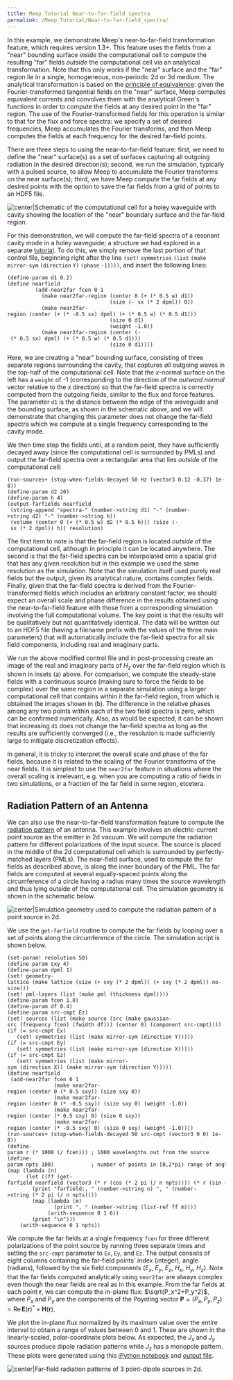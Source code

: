```yaml
---
title: Meep Tutorial Near-to-far-field spectra
permalink: /Meep_Tutorial/Near-to-far-field_spectra/
---
```


In this example, we demonstrate Meep's near-to-far-field transformation feature, which requires version 1.3+. This feature uses the fields from a "near" bounding surface <i>inside</i> the computational cell to compute the resulting "far" fields <i>outside</i> the computational cell via an analytical transformation. Note that this only works if the "near" surface and the "far" region lie in a single, homogeneous, non-periodic 2d or 3d medium. The analytical transformation is based on the [principle of equivalence](http://arxiv.org/abs/1301.5366): given the Fourier-transformed tangential fields on the "near" surface, Meep computes equivalent currents and convolves them with the analytical Green's functions in order to compute the fields at any desired point in the "far" region. The use of the Fourier-transformed fields for this operation is similar to that for the flux and force spectra: we specify a set of desired frequencies, Meep accumulates the Fourier transforms, and then Meep computes the fields at each frequency for the desired far-field points.

There are three steps to using the near-to-far-field feature: first, we need to define the "near" surface(s) as a set of surfaces capturing all outgoing radiation in the desired direction(s); second, we run the simulation, typically with a pulsed source, to allow Meep to accumulate the Fourier transforms on the near surface(s); third, we have Meep compute the far fields at any desired points with the option to save the far fields from a grid of points to an HDF5 file.


![center|Schematic of the computational cell for a holey waveguide with cavity showing the location of the "near" boundary surface and the far-field region.](../images/N2ff_comp_cell.png)



For this demonstration, we will compute the far-field spectra of a resonant cavity mode in a holey waveguide; a structure we had explored in a separate [tutorial](Meep_Tutorial/Band_diagram_resonant_modes_and_transmission_in_a_holey_waveguide.md). To do this, we simply remove the last portion of that control file, beginning right after the line `(set!` `symmetries` `(list` `(make` `mirror-sym` `(direction` `Y)` `(phase` `-1))))`, and insert the following lines:

```
(define-param d1 0.2)
(define nearfield
         (add-near2far fcen 0 1
           (make near2far-region (center 0 (+ (* 0.5 w) d1))
                                 (size (- sx (* 2 dpml)) 0))
           (make near2far-region (center (+ (* -0.5 sx) dpml) (+ (* 0.5 w) (* 0.5 d1)))
                                 (size 0 d1)
                                 (weight -1.0))
           (make near2far-region (center (- (* 0.5 sx) dpml) (+ (* 0.5 w) (* 0.5 d1)))
                                 (size 0 d1))))
```


Here, we are creating a "near" bounding surface, consisting of three separate regions surrounding the cavity, that captures <i>all</i> outgoing waves in the top-half of the computational cell. Note that the *x*-normal surface on the left has a `weight` of -1 (corresponding to the direction of the *outward normal* vector relative to the *x* direction) so that the far-field spectra is correctly computed from the outgoing fields, similar to the flux and force features. The parameter `d1` is the distance between the edge of the waveguide and the bounding surface, as shown in the schematic above, and we will demonstrate that changing this parameter does not change the far-field spectra which we compute at a single frequency corresponding to the cavity mode.

We then time step the fields until, at a random point, they have sufficiently decayed away (since the computational cell is surrounded by PMLs) and output the far-field spectra over a rectangular area that lies <i>outside</i> of the computational cell:

```
(run-sources+ (stop-when-fields-decayed 50 Hz (vector3 0.12 -0.37) 1e-8))
(define-param d2 20)
(define-param h 4)
(output-farfields nearfield
 (string-append "spectra-" (number->string d1) "-" (number->string d2) "-" (number->string h))
 (volume (center 0 (+ (* 0.5 w) d2 (* 0.5 h))) (size (- sx (* 2 dpml)) h)) resolution)
```


The first item to note is that the far-field region is located <i>outside</i> of the computational cell, although in principle it can be located anywhere. The second is that the far-field spectra can be interpolated onto a spatial grid that has any given resolution but in this example we used the same resolution as the simulation. Note that the simulation itself used purely real fields but the output, given its analytical nature, contains complex fields. Finally, given that the far-field spectra is derived from the Fourier-transformed fields which includes an arbitrary constant factor, we should expect an overall scale and phase difference in the results obtained using the near-to-far-field feature with those from a corresponding simulation involving the full computational volume. The key point is that the results will be qualitatively but not quantitatively identical. The data will be written out to an HDF5 file (having a filename prefix with the values of the three main parameters) that will automatically include the far-field spectra for all six field components, including real and imaginary parts.

We run the above modified control file and in post-processing create an image of the real and imaginary parts of $H_z$ over the far-field region which is shown in insets (a) above. For comparison, we compute the steady-state fields with a continuous source (making sure to force the fields to be complex) over the same region in a separate simulation using a larger computational cell that contains within it the far-field region, from which is obtained the images shown in (b). The difference in the relative phases among any two points within each of the two field spectra is zero, which can be confirmed numerically. Also, as would be expected, it can be shown that increasing `d1` does not change the far-field spectra as long as the results are sufficiently converged (i.e., the resolution is made sufficiently large to mitigate discretization effects).

In general, it is tricky to interpret the overall scale and phase of the far fields, because it is related to the scaling of the Fourier transforms of the near fields. It is simplest to use the `near2far` feature in situations where the overall scaling is irrelevant, e.g. when you are computing a ratio of fields in two simulations, or a fraction of the far field in some region, etcetera.

Radiation Pattern of an Antenna
-------------------------------

We can also use the near-to-far-field transformation feature to compute the [radiation pattern](https://en.wikipedia.org/wiki/Radiation_pattern) of an antenna. This example involves an electric-current point source as the emitter in 2d vacuum. We will compute the radiation pattern for different polarizations of the input source. The source is placed in the middle of the 2d computational cell which is surrounded by perfectly-matched layers (PMLs). The near-field surface, used to compute the far fields as described above, is along the inner boundary of the PML. The far fields are computed at several equally-spaced points along the circumference of a circle having a radius many times the source wavelength and thus lying outside of the computational cell. The simulation geometry is shown in the schematic below.


![center|Simulation geometry used to compute the radiation pattern of a point source in 2d.](../images/Near2far_simulation_geometry.png)



We use the `get-farfield` routine to compute the far fields by looping over a set of points along the circumference of the circle. The simulation script is shown below.

```
(set-param! resolution 50)
(define-param sxy 4)
(define-param dpml 1)
(set! geometry-lattice (make lattice (size (+ sxy (* 2 dpml)) (+ sxy (* 2 dpml)) no-size)))
(set! pml-layers (list (make pml (thickness dpml))))
(define-param fcen 1.0)
(define-param df 0.4)
(define-param src-cmpt Ez)
(set! sources (list (make source (src (make gaussian-src (frequency fcen) (fwidth df))) (center 0) (component src-cmpt))))
(if (= src-cmpt Ex)
   (set! symmetries (list (make mirror-sym (direction Y)))))
(if (= src-cmpt Ey)
   (set! symmetries (list (make mirror-sym (direction X)))))
(if (= src-cmpt Ez)
   (set! symmetries (list (make mirror-sym (direction X)) (make mirror-sym (direction Y)))))
(define nearfield
 (add-near2far fcen 0 1
               (make near2far-region (center 0 (* 0.5 sxy)) (size sxy 0))
               (make near2far-region (center 0 (* -0.5 sxy)) (size sxy 0) (weight -1.0))
               (make near2far-region (center (* 0.5 sxy) 0) (size 0 sxy))
               (make near2far-region (center (* -0.5 sxy) 0) (size 0 sxy) (weight -1.0))))
(run-sources+ (stop-when-fields-decayed 50 src-cmpt (vector3 0 0) 1e-8))
(define-param r (* 1000 (/ fcen))) ; 1000 wavelengths out from the source                                                                                          
(define-param npts 100)            ; number of points in [0,2*pi) range of angles                                                                                  
(map (lambda (n)
      (let ((ff (get-farfield nearfield (vector3 (* r (cos (* 2 pi (/ n npts)))) (* r (sin (* 2 pi (/ n npts)))) 0))))
        (print "farfield:, " (number->string n) ", " (number->string (* 2 pi (/ n npts))))
        (map (lambda (m)
               (print ", " (number->string (list-ref ff m))))
             (arith-sequence 0 1 6))
        (print "\n")))
    (arith-sequence 0 1 npts))
```


We compute the far fields at a single frequency `fcen` for three different polarizations of the point source by running three separate times and setting the `src-cmpt` parameter to `Ex`, `Ey`, and `Ez`. The output consists of eight columns containing the far-field points' index (integer), angle (radians), followed by the six field components ($E_x$, $E_y$, $E_z$, $H_x$, $H_y$, $H_z$). Note that the far fields computed analytically using `near2far` are always complex even though the near fields are real as in this example. From the far fields at each point $\textbf{r}$, we can compute the in-plane flux: $\sqrt{P_x^2+P_y^2}$, where $P_x$ and $P_y$ are the components of the Poynting vector $\textbf{P}=(P_x,P_y,P_z)=\mathrm{Re}\, \textbf{E}(\textbf{r})^*\times\textbf{H}(\textbf{r})$.

We plot the in-plane flux normalized by its maximum value over the entire interval to obtain a range of values between 0 and 1. These are shown in the linearly-scaled, polar-coordinate plots below. As expected, the $J_x$ and $J_y$ sources produce dipole radiation patterns while $J_z$ has a monopole pattern. These plots were generated using this [iPython notebook](http://ab-initio.mit.edu/~oskooi/wiki_data/farfield_radiation_pattern.ipynb) and [output file](http://ab-initio.mit.edu/~oskooi/wiki_data/source_Jy_farfields.dat).


![center|Far-field radiation patterns of 3 point-dipole sources in 2d.](../images/Source_radiation_pattern.png)


